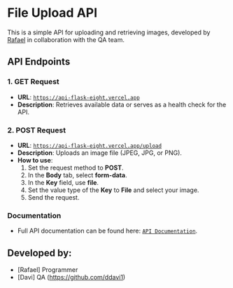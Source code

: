 # File Upload API

This is a simple API for uploading and retrieving images, developed by [Rafael](https://github.com/ddavi1) in collaboration with the QA team.

## API Endpoints

### 1. GET Request
- **URL**: [`https://api-flask-eight.vercel.app`](https://api-flask-eight.vercel.app)
- **Description**: Retrieves available data or serves as a health check for the API.

### 2. POST Request
- **URL**: [`https://api-flask-eight.vercel.app/upload`](https://api-flask-eight.vercel.app/upload)
- **Description**: Uploads an image file (JPEG, JPG, or PNG).
- **How to use**:
    1. Set the request method to **POST**.
    2. In the **Body** tab, select **form-data**.
    3. In the **Key** field, use **file**.
    4. Set the value type of the **Key** to **File** and select your image.
    5. Send the request.

### Documentation
- Full API documentation can be found here: [`API Documentation`](https://documenter.getpostman.com/view/38031454/2sAXxWYUQn).

## Developed by:
- [Rafael] Programmer
- [Davi] QA (https://github.com/ddavi1)

